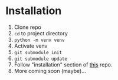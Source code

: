 # Installation

1. Clone repo
2. `cd` to project directory
3. `python -m venv venv`
4. Activate venv
5. `git submodule init`
6. `git submodule update`
7. Follow "installation" section of [this](https://github.com/matterport/Mask_RCNN) repo.
8. More coming soon (maybe)...
